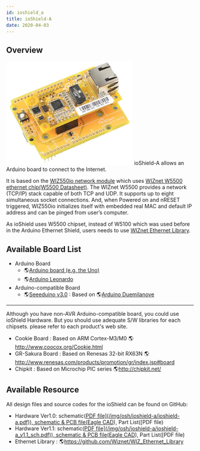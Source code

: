 ```yaml
---
id: ioshield_a
title: ioShield-A
date: 2020-04-03
---
```


## Overview

![](/img/osh/ioshield-a/io_s_a.png) ioShield-A allows an Arduino board to
connect to the Internet.

It is based on the [WIZ550io network module](../ioModule/WIZ550io/overview)
which uses [WIZnet W5500 ethernet chip(W5500
Datasheet)](../iEthernet/W5500/datasheet). The WIZnet W5500 provides a
network (TCP/IP) stack capable of both TCP and UDP. It supports up to
eight simultaneous socket connections. And, when Powered on and nRESET
triggered, WIZ550io initializes itself with embedded real MAC and
default IP address and can be pinged from user’s computer.

As ioShield uses W5500 chipset, instead of W5100 which was used before
in the Arduino Ethernet Shield, users needs to use [WIZnet Ethernet
Library](/).

## Available Board List

  - Arduino Board
      - 🌎[Arduino board (e.g. the
        Uno)](http://arduino.cc/en/Main/ArduinoBoardUno)
      - 🌎[Arduino
        Leonardo](http://arduino.cc/en/Main/ArduinoBoardLeonardo)
  - Arduino-compatible Board
      - 🌎[Seeeduino v3.0](http://www.seeedstudio.com/wiki/Seeeduino_v3.0)
        : Based on 🌎[Arduino
        Duemilanove](http://arduino.cc/en/Main/ArduinoBoardDuemilanove)

-----
>
 Although you have non-AVR
Arduino-compatible board, you could use ioShield Hardware. But you
should use adequate S/W libraries for each chipsets. please refer to
each product's web site.

  - Cookie Board : Based on ARM Cortex-M3/M0
    🌎<http://www.coocox.org/Cookie.html>
  - GR-Sakura Board : Based on Renesas 32-bit RX63N
    🌎<http://www.renesas.com/products/promotion/gr/index.jsp#board>
  - Chipkit : Based on Microchip PIC series 🌎<http://chipkit.net/>

>

## Available Resource

All design files and source codes for the ioShield can be found on
GitHub:

  - Hardware Ver1.0: schematic(<a href="/img/osh/ioshield-a/ioshield-a_v1_0_pl_130904.pdf" target="_blank">PDF file](/img/osh/ioshield-a/ioshield-a.pdf)), schematic & PCB file([Eagle CAD](/img/osh/ioshield-a/ioshield-a_eaglecad.zip)), Part List([PDF file</a>)
  - Hardware Ver1.1: schematic(<a href="/img/osh/ioshield-a/ioshield-a_v1_1_pl_140120.pdf" target="_blank">PDF file](/img/osh/ioshield-a/ioshield-a_v1.1_sch.pdf)), schematic & PCB file([Eagle CAD](/img/osh/ioshield-a/ver1_1.zip)), Part List([PDF file</a>)
  - Ethernet Library : 🌎<https://github.com/Wiznet/WIZ_Ethernet_Library>
